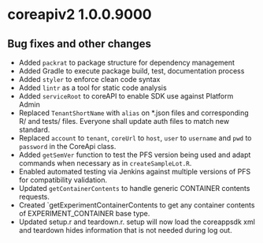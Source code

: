 # coreapiv2 1.0.0.9000

## Bug fixes and other changes

* Added `packrat` to package structure for dependency management
* Added Gradle to execute package build, test, documentation process
* Added `styler` to enforce clean code syntax
* Added `lintr` as a tool for static code analysis
* Added `serviceRoot` to coreAPI to enable SDK use against Platform Admin
* Replaced `TenantShortName` with `alias` on *.json files and corresponding R/ and tests/ files. Everyone shall update auth files to match new standard.
* Replaced `account` to `tenant`, `coreUrl` to `host`, `user` to `username` and `pwd` to `password` in the CoreApi class.
* Added `getSemVer` function to test the PFS version being used and adapt commands when necessary as in `createSampleLot.R`.
* Enabled automated testing via Jenkins against multiple versions of PFS for compatibility validation.
* Updated `getContainerContents` to handle generic CONTAINER contents requests.
* Created `getExperimentContainerContents to get any container contents of EXPERIMENT_CONTAINER base type.
* Updated setup.r and teardown.r. setup will now load the coreappsdk xml and teardown hides information that is not needed during log out. 
